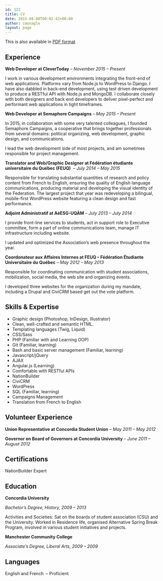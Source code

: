 ```yaml
---
id: 122
title: CV
date: 2015-08-08T00:02:43+00:00
author: cmonagle
layout: page
---
```

This is also available in [PDF format](/assets/docs/cv.pdf)

## Experience

**Web Developer at CleverToday** &#8211; _November 2015 &#8211; Present_

I work in various development environments integrating the front-end of web applications. Platforms vary from Node.js to WordPress to Django. I have also dabbled in back-end development, using test driven development to produce a RESTful API with Node.js and MongoDB. I collaborate closely with both designers and back end developers to deliver pixel-perfect and performant web applications in tight timeframes.

**Web Developer at Semaphore Campaigns** &#8211; _May 2015 &#8211; Present_

In 2015, in collaboration with some very talented colleagues, I founded Semaphore Campaigns, a cooperative that brings together professionals from several domains: political organizing, web development, graphic design, and communications.

I lead the web development side of most projects, and am sometimes responsible for project management.

**Translator and Web/Graphic Designer at Fédération étudiante universitaire du Québec (FEUQ)**  &#8211; _July 2014 &#8211; May 2015_

Responsible for translating substantial quantities of research and policy content from French to English, ensuring the quality of English language communications, producing material and developing the visual identity of the Federation. The largest project that year was redeveloping a bilingual, mobile-first WordPress website featuring a clean design and fast performance.

**Adjoint Administratif at AéESG-UQÀM** &#8211; _July 2013 &#8211; July 2014_

I provide front-line services to students, act in support role to Executive committee, form a part of online communications team, manage IT infrastructure including website.

I updated and optimized the Association’s web presence throughout the year.

**Coordonateur aux Affaires Internes at FEUQ &#8211; Fédération Étudiante Universitaire du Québec** &#8211; _May 2012 &#8211; May 2013_

Responsible for coordinating communication with student associations, mobilization, social media, the web site and organizing events.

I developed three websites for the organization during my mandate, including a Drupal and CiviCRM based get out the vote platform.

## Skills & Expertise

  * Graphic design (Photoshop, InDesign, Illustrator)
  * Clean, well-crafted and semantic HTML.
  * Templating languages (Twig, Liquid)
  * CSS/Sass
  * PHP (Familiar with and Learning OOP)
  * Git (Familiar, learning)
  * Bash and basic server management (Familiar, learning)
  * Javascript/jQuery
  * AJAX
  * Angular.js (Learning)
  * Comfortable with RESTful APIs
  * NationBuilder
  * CiviCRM
  * WordPress
  * SQL (Familiar, learning)
  * Campaigns Management
  * Translation from French to English

## Volunteer Experience

**Union Representative at Concordia Student Union** &#8211; _May 2011 &#8211; May 2012_

**Governor on Board of Governors at Concordia University** &#8211; _June 2011 &#8211; August 2012_

## Certifications

NationBuilder Expert

## Education

**Concordia University**

_Bachelor&#8217;s Degree, History, 2009 &#8211; 2013_

Activities and Societies: Sat on the boards of student association (CSU) and the University. Worked in Residence life, organised Alternative Spring Break Program, involved in various student initiatives and projects.

**Manchester Community College**

_Associate&#8217;s Degree, Liberal Arts, 2009 &#8211; 2009_

## Languages

English and French  &#8211; Proficient
